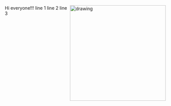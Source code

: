<img src=https://user-images.githubusercontent.com/38818698/50577436-49bb4080-0e28-11e9-9427-476621a753d1.png alt="drawing" ALIGN="right" width="300"/>
Hi everyone!!! 
line 1
line 2
line 3

